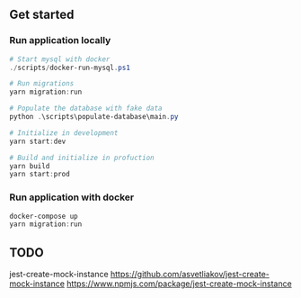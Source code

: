 ## Get started

### Run application locally

```powershell
# Start mysql with docker
./scripts/docker-run-mysql.ps1

# Run migrations
yarn migration:run

# Populate the database with fake data
python .\scripts\populate-database\main.py

# Initialize in development
yarn start:dev

# Build and initialize in profuction
yarn build
yarn start:prod
```

### Run application with docker

```powershell
docker-compose up
yarn migration:run
```

## TODO

jest-create-mock-instance
https://github.com/asvetliakov/jest-create-mock-instance
https://www.npmjs.com/package/jest-create-mock-instance

